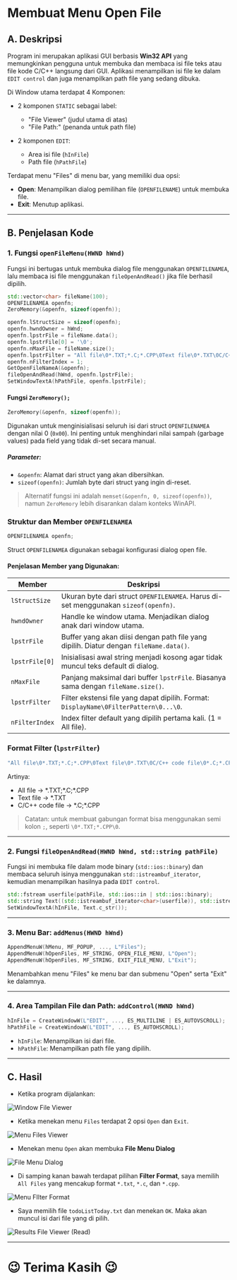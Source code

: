 # Membuat Menu Open File

## A. Deskripsi

Program ini merupakan aplikasi GUI berbasis **Win32 API** yang memungkinkan pengguna untuk membuka dan membaca isi file teks atau file kode C/C++ langsung dari GUI. Aplikasi menampilkan isi file ke dalam `EDIT control` dan juga menampilkan path file yang sedang dibuka.

Di Window utama terdapat 4 Komponen:

* 2 komponen `STATIC` sebagai label:

  * "File Viewer" (judul utama di atas)
  * "File Path:" (penanda untuk path file)
* 2 komponen `EDIT`:

  * Area isi file (`hInFile`)
  * Path file (`hPathFile`)

Terdapat menu "Files" di menu bar, yang memiliki dua opsi:

* **Open**: Menampilkan dialog pemilihan file (`OPENFILENAME`) untuk membuka file.
* **Exit**: Menutup aplikasi.

---

## B. Penjelasan Kode

### 1. Fungsi `openFileMenu(HWND hWnd)`

Fungsi ini bertugas untuk membuka dialog file menggunakan `OPENFILENAMEA`, lalu membaca isi file menggunakan `fileOpenAndRead()` jika file berhasil dipilih.

```cpp
std::vector<char> fileName(100);
OPENFILENAMEA openfn;
ZeroMemory(&openfn, sizeof(openfn));

openfn.lStructSize = sizeof(openfn);
openfn.hwndOwner = hWnd;
openfn.lpstrFile = fileName.data();
openfn.lpstrFile[0] = '\0';
openfn.nMaxFile = fileName.size();
openfn.lpstrFilter = "All file\0*.TXT;*.C;*.CPP\0Text file\0*.TXT\0C/C++ code file\0*.C;*.CPP\0";
openfn.nFilterIndex = 1;
GetOpenFileNameA(&openfn);
fileOpenAndRead(hWnd, openfn.lpstrFile);
SetWindowTextA(hPathFile, openfn.lpstrFile);
```

#### Fungsi `ZeroMemory();`

```cpp
ZeroMemory(&openfn, sizeof(openfn));
```

Digunakan untuk menginisialisasi seluruh isi dari struct `OPENFILENAMEA` dengan nilai 0 (`0x00`). Ini penting untuk menghindari nilai sampah (garbage values) pada field yang tidak di-set secara manual.

##### Parameter:

* `&openfn`: Alamat dari struct yang akan dibersihkan.
* `sizeof(openfn)`: Jumlah byte dari struct yang ingin di-reset.

> Alternatif fungsi ini adalah `memset(&openfn, 0, sizeof(openfn))`, namun `ZeroMemory` lebih disarankan dalam konteks WinAPI.

### Struktur dan Member `OPENFILENAMEA`

```cpp
OPENFILENAMEA openfn;
```

Struct `OPENFILENAMEA` digunakan sebagai konfigurasi dialog open file.

#### Penjelasan Member yang Digunakan:

| Member         | Deskripsi                                                                              |
| -------------- | -------------------------------------------------------------------------------------- |
| `lStructSize`  | Ukuran byte dari struct `OPENFILENAMEA`. Harus di-set menggunakan `sizeof(openfn)`.    |
| `hwndOwner`    | Handle ke window utama. Menjadikan dialog anak dari window utama.                      |
| `lpstrFile`    | Buffer yang akan diisi dengan path file yang dipilih. Diatur dengan `fileName.data()`. |
| `lpstrFile[0]` | Inisialisasi awal string menjadi kosong agar tidak muncul teks default di dialog.      |
| `nMaxFile`     | Panjang maksimal dari buffer `lpstrFile`. Biasanya sama dengan `fileName.size()`.      |
| `lpstrFilter`  | Filter ekstensi file yang dapat dipilih. Format: `DisplayName\0FilterPattern\0...\0`.  |
| `nFilterIndex` | Index filter default yang dipilih pertama kali. (1 = All file).                        |

### Format Filter (`lpstrFilter`)

```cpp
"All file\0*.TXT;*.C;*.CPP\0Text file\0*.TXT\0C/C++ code file\0*.C;*.CPP\0"
```

Artinya:

* All file → \*.TXT;\*.C;\*.CPP
* Text file → \*.TXT
* C/C++ code file → \*.C;\*.CPP
> Catatan: untuk membuat gabungan format bisa menggunakan semi kolon `;`, seperti `\0*.TXT;*.CPP\0`.

---

### 2. Fungsi `fileOpenAndRead(HWND hWnd, std::string pathFile)`

Fungsi ini membuka file dalam mode binary (`std::ios::binary`) dan membaca seluruh isinya menggunakan `std::istreambuf_iterator`, kemudian menampilkan hasilnya pada `EDIT control`.

```cpp
std::fstream userfile(pathFile, std::ios::in | std::ios::binary);
std::string Text((std::istreambuf_iterator<char>(userfile)), std::istreambuf_iterator<char>());
SetWindowTextA(hInFile, Text.c_str());
```

---

### 3. Menu Bar: `addMenus(HWND hWnd)`

```cpp
AppendMenuW(hMenu, MF_POPUP, ..., L"Files");
AppendMenuW(hOpenFiles, MF_STRING, OPEN_FILE_MENU, L"Open");
AppendMenuW(hOpenFiles, MF_STRING, EXIT_FILE_MENU, L"Exit");
```

Menambahkan menu "Files" ke menu bar dan submenu "Open" serta "Exit" ke dalamnya.

---

### 4. Area Tampilan File dan Path: `addControl(HWND hWnd)`

```cpp
hInFile = CreateWindowW(L"EDIT", ..., ES_MULTILINE | ES_AUTOVSCROLL);
hPathFile = CreateWindowW(L"EDIT", ..., ES_AUTOHSCROLL);
```

* `hInFile`: Menampilkan isi dari file.
* `hPathFile`: Menampilkan path file yang dipilih.

---

## C. Hasil

* Ketika program dijalankan:

![Window File Viewer](../image/WindowFileViewer.png)

* Ketika menekan menu `Files` terdapat 2 opsi `Open` dan `Exit`.

![Menu Files Viewer](../image/MenuFileViewer.png)

* Menekan menu `Open` akan membuka **File Menu Dialog**

![File Menu Dialog](../image/FileMenuDialog(read).png)

* Di samping kanan bawah terdapat pilihan **Filter Format**, saya memilih ``All Files`` yang mencakup format ``*.txt``, ``*.c``, dan ``*.cpp``.

![Menu FIlter Format](../image/FIlterFormat.png)

* Saya memilih file ``todoListToday.txt`` dan menekan ``OK``. Maka akan muncul isi dari file yang di pilih.

![Results File Viewer (Read)](../image/ResultsFileViewer(Read).png)

---

# 😉 Terima Kasih 😉